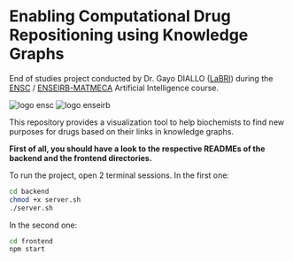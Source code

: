 # Enabling Computational Drug Repositioning using Knowledge Graphs
End of studies project conducted by Dr. Gayo DIALLO ([LaBRI](https://www.labri.fr/)) during the [ENSC](https://ensc.bordeaux-inp.fr/) / [ENSEIRB-MATMECA](https://enseirb-matmeca.bordeaux-inp.fr/) Artificial Intelligence course.

![logo ensc](https://ensc.bordeaux-inp.fr/sites/default/files/logo-ensc.png)
![logo enseirb](https://enseirb-matmeca.bordeaux-inp.fr/sites/default/files/logo-em.png) 

This repository provides a visualization tool to help biochemists to find new purposes for drugs based on their links in knowledge graphs.

**First of all, you should have a look to the respective READMEs of the backend and the frontend directories.**

To run the project, open 2 terminal sessions. In the first one:
```bash
cd backend
chmod +x server.sh
./server.sh
```

In the second one:
```bash
cd frontend
npm start
```
